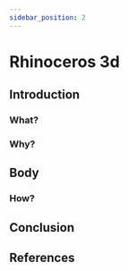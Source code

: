 ```yaml
---
sidebar_position: 2
---
```


# Rhinoceros 3d

## Introduction

### What?

### Why?

## Body

### How?

## Conclusion

## References